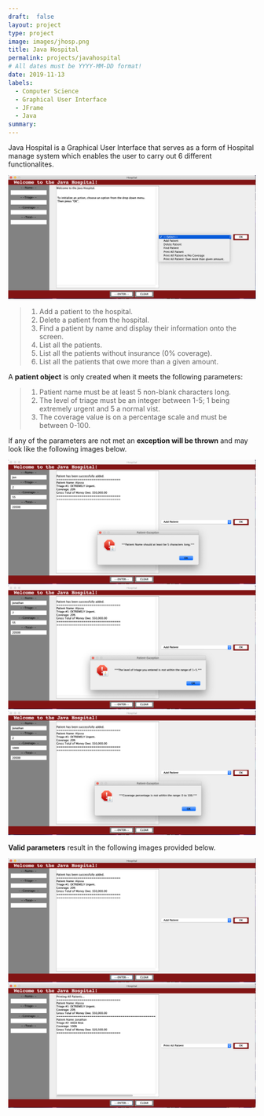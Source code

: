 ```yaml
---
draft:  false
layout: project
type: project
image: images/jhosp.png
title: Java Hospital
permalink: projects/javahospital
# All dates must be YYYY-MM-DD format!
date: 2019-11-13
labels:
  - Computer Science
  - Graphical User Interface
  - JFrame
  - Java
summary:
---
```

Java Hospital is a Graphical User Interface that serves as a form of Hospital manage system which enables the user to carry out 6 different functionalites.

<img class="ui image" src="../images/h1.png">

>  1. Add a patient to the hospital.
>  2. Delete a patient from the hospital.
>  3. Find a patient by name and display their information onto the screen.
>  4. List all the patients.
>  5. List all the patients without insurance (0% coverage).
>  6. List all the patients that owe more than a given amount.

A **patient object** is only created when it meets the following parameters:
>  1. Patient name must be at least 5 non-blank characters long.
>  2. The level of triage must be an integer between 1-5; 1 being extremely urgent and 5 a normal vist.
>  3. The coverage value is on a percentage scale and must be between 0-100.

If any of the parameters are not met an **exception will be thrown** and may look like the following images below.

<div class="ui large right rounded images">
  <div><img class="ui image" src="../images/e1.png"></div>
  <div><img class="ui image" src="../images/e2.png"></div>
  <div><img class="ui image" src="../images/e3.png"></div>
</div>

**Valid parameters** result in the following images provided below.

<div class="ui large rounded images">
  <img class="ui image" src="../images/h3.png">
  <img class="ui image" src="../images/h4.png">
</div>

